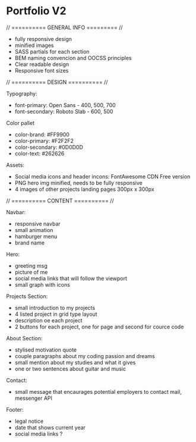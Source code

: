 # Portfolio V2 #

// ========== GENERAL INFO ========= //

 - fully responsive design 
 - minified images
 - SASS partials for each section
 - BEM naming convencion and OOCSS principles
 - Clear readable design 
 - Responsive font sizes

// ========== DESIGN ========== //

Typography:  
 - font-primary: Open Sans - 400, 500, 700
 - font-secondary: Roboto Slab - 600, 500

Color pallet
 - color-brand: #FF9900
 - color-primary: #F2F2F2
 - color-secondary: #0D0D0D
 - color-text: #262626

Assets:
 - Social media icons and header incons: FontAwesome CDN Free version
 - PNG hero img minified, needs to be fully responsive
 - 4 images of other projects landing pages 300px x 300px


// ========== CONTENT ========== //

Navbar: 
 - responsive navbar 
 - small animation
 - hamburger menu
 - brand name 

Hero: 
 - greeting msg
 - picture of me
 - social media links that will follow the viewport
 - small graph with icons

Projects Section:
 - small introduction to my projects
 - 4 listed project in grid type layout
 - description oe each project
 - 2 buttons for each project, one for page and second for cource code

About Section:
 - stylised motivation quote
 - couple paragraphs about my coding passion and dreams
 - small mention about my studies and what it gives
 - one or two sentences about guitar and music

Contact: 
 - small message that encaurages potential employers to contact mail, messenger API

Footer:
 - legal notice 
 - date that shows current year
 - social media links ?